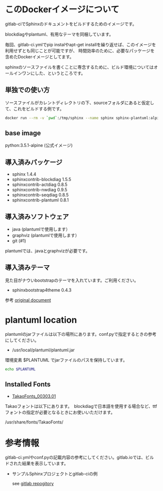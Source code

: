 # このDockerイメージについて

gitlab-ciでSphinxのドキュメントをビルドするためのイメージです。

blockdiagやplantuml、有用なテーマを同梱しています。

毎回、gitlab-ci.ymlでpip instalやapt-get installを繰り返せば、このイメージを利用せずとも同じことが可能ですが、
時間効率のために、必要なパッケージを含めたDockerイメージとしてます。

sphinxのソースファイルを書くことに専念するために、ビルド環境についてはオールインワンにした、というところです。


## 単独での使い方

ソースファイルがカレントディレクトリの下、sourceフォルダにあると仮定して、これをビルドする例です。

```sh
docker run --rm -v `pwd`:/tmp/sphinx --name sphinx sphinx-plantuml:alpine sphinx-build -b html /tmp/sphinx/source /tmp/sphinx/build
```


## base image

python:3.5.1-alpine (公式イメージ)

## 導入済みパッケージ

- sphinx 1.4.4
- sphinxcontrib-blockdiag 1.5.5
- sphinxcontrib-actdiag 0.8.5
- sphinxcontrib-nwdiag 0.9.5
- sphinxcontrib-seqdiag 0.8.5
- sphinxcontrib-plantuml 0.8.1

## 導入済みソフトウェア

- java (plantumlで使用します）
- graphviz (plantumlで使用します）
- git (#1)

plantumlでは、javaとgraphvizが必要です。

## 導入済みテーマ

見た目がナウいbootstrapのテーマを入れています。ご利用ください。

- sphinxbootstrap4theme 0.4.3

参考 [original document](https://github.com/myyasuda/sphinxbootstrap4theme)

# plantuml location

plantumlのjarファイルは以下の場所にあります。conf.pyで指定するときの参考にしてください。

- /usr/local/plantuml/plantuml.jar

環境変素 $PLANTUML でjarファイルのパスを保持しています。

```sh
echo $PLANTUML

```

## Installed Fonts

- [TakaoFonts_00303.01](https://launchpad.net/takao-fonts)

Takaoフォントは以下にあります。　blockdiagで日本語を使用する場合など、ttfフォントの指定が必要となるときにお使いいただけます。

/usr/share/fonts/TakaoFonts/

# 参考情報

gitlab-ci.ymlやconf.pyの記載内容の参考にしてください。gitlab.ioでは、ビルドされた結果を表示しています。

- サンプルSphinxプロジェクトとgitlab-ciの例

  see [gitlab repogitory](https://gitlab.com/tsgkdt/sphinx-plantuml/)
  